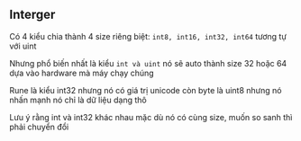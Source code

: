 ## Interger
Có 4 kiểu chia thành 4 size riêng biệt: `int8, int16, int32, int64` tương tự với uint

Nhưng phổ biến nhất là kiểu `int và uint` nó sẽ auto thành size 32 hoặc 64 dựa vào hardware mà máy chạy chúng

Rune là kiểu int32 nhưng nó có giá trị unicode còn byte là uint8 nhưng nó nhấn mạnh nó chỉ là dữ liệu dạng thô

Lưu ý rằng int và int32 khác nhau mặc dù nó có cùng size, muốn so sanh thì phải chuyển đổi
